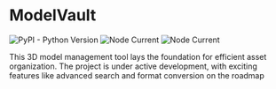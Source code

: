 # ModelVault

![PyPI - Python Version](https://img.shields.io/pypi/pyversions/fastapi)
![Node Current](https://img.shields.io/node/v/react)
![Node Current](https://img.shields.io/node/v/react)


This 3D model management tool lays the foundation for efficient asset organization.  The project is under active development, with exciting features like advanced search and format conversion on the roadmap

